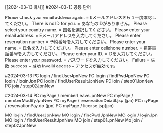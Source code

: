 [[2024-03-13 회사]]
#2024-03-13 
공통 단어

Please check your email address again. = Eメールアドレスをもう一度確認してください。
There is no ID for you. = あなたのIDがありません。
Please select your country name. = 国名を選択してください。
Please enter your email address. = Eメールアドレスを入力してください。
Please enter reservation number = 予約番号を入力してください。
Please enter your name. = 氏名を入力してください。
Please enter cellphone number. = 携帯電話番号を入力してください。
Please enter your ID. = IDを入力してください。
Please enter your password. = パスワードを入力してください。
Failure = 失敗
success = 成功
Invalid access = アクセスが無効です。



#2024-03-13
PC login / findUserJpnNew
PC login / findPwdJpnNew
PC login / loginJpn
PC login / findUserResultJpnNew
PC join / step01JpnNew
PC join / step02JpnNew

#2024-03-14
PC myPage / memberLeaveJpnNew
PC myPage / memberModifyJpnNew
PC myPage / reservationDetatil.jsp (jpn)
PC myPage / reservationPay.do (jpn)
PC myPage / license.jsp(jpn)

MO login / findUserJpnNew
MO login / findPwdJpnNew
MO login / loginJpn
MO login / findUserResultJpnNew
MO join / step01JpnNew
Mo join / step02JpnNew